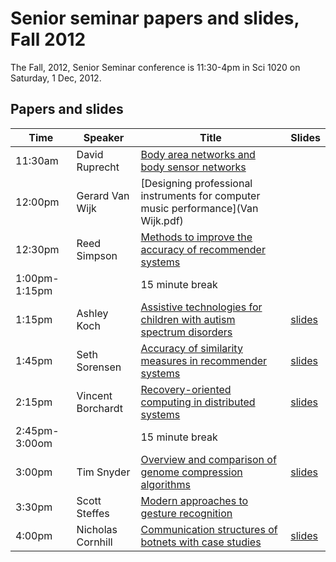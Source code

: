 # Senior seminar papers and slides, Fall 2012

The Fall, 2012, Senior Seminar conference is 11:30-4pm in Sci 1020 on Saturday, 1 Dec, 2012.

## Papers and slides

| Time | Speaker  | Title       | Slides  |
| -----|----------|-------------|---------|
| 11:30am | David Ruprecht | [Body area networks and body sensor networks](Ruprecht.pdf) | 
| 12:00pm | Gerard Van Wijk | [Designing professional instruments for computer music performance](Van Wijk.pdf) |
| 12:30pm | Reed Simpson  | [Methods to improve the accuracy of recommender systems](Simpson.pdf) | 
| 1:00pm-1:15pm | | 15 minute break 
| 1:15pm | Ashley Koch  | [Assistive technologies for children with autism spectrum disorders](Koch.pdf) | [slides](Koch-slides.pdf) |
| 1:45pm |  Seth Sorensen  | [ 	Accuracy of similarity measures in recommender systems](Sorensen.pdf) | [slides](Sorensen-slides.pdf) |
| 2:15pm | Vincent Borchardt | [Recovery-oriented computing in distributed systems](Borchardt.pdf) | [slides](Borchardt-slides.pdf) |
| 2:45pm-3:00om | | 15 minute break
| 3:00pm | Tim Snyder  | [Overview and comparison of genome compression algorithms](Snyder.pdf) | [slides](Snyder-slides.pdf) |
| 3:30pm | Scott Steffes | [Modern approaches to gesture recognition](Steffes.pdf) | 
| 4:00pm | Nicholas Cornhill  | [Communication structures of botnets with case studies](Cornhill.pdf) | [slides](Cornhill-slides.pdf) |
